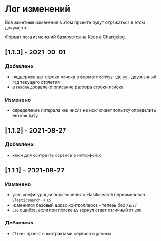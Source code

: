 # Лог изменений

Все заметные изменения в этом проекте будут отражаться в этом документе.

Формат лога изменений базируется на [Keep a Changelog](https://keepachangelog.com/en/1.0.0/).

## [1.1.3] - 2021-09-01

### Добавлено

* поддержка дат строки поиска в формате `ddMMyy`, где `yy` - двузначный год текущего столетия
* в `readme` добавлено описание разбора строки поиска

### Изменено

* определение литерала как числа не исключает попытку определить его как дату 

## [1.1.2] - 2021-08-27

### Добавлено:

* ключ для контракта сервиса в интерфейсе

## [1.1.1] - 2021-08-27

### Изменено

* узел конфигурации подключения к Elasitcsearch переименован `Elasticsearch` -> `ES` 
* изменился базовый адрес контроллеров - теперь без `/api/`
* `500` ошибка, если при поиске `ES` вернул ответ отличный от `200`

### Добавлено

* `Client` проект с контрактами сервиса и данных 

